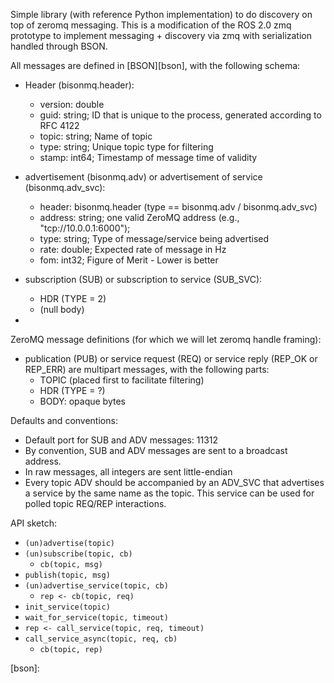Simple library (with reference Python implementation) to do discovery
on top of zeromq messaging. This is a modification of the ROS 2.0 zmq
prototype to implement messaging + discovery via zmq with serialization
handled through BSON.

All messages are defined in [BSON][bson], with the following schema:

  * Header (bisonmq.header):
    * version: double
    * guid: string; ID that is unique to the process, generated according
      to RFC 4122
    * topic: string; Name of topic
    * type: string; Unique topic type for filtering
    * stamp: int64; Timestamp of message time of validity

  * advertisement (bisonmq.adv) or advertisement of service (bisonmq.adv_svc):
    * header: bisonmq.header (type == bisonmq.adv / bisonmq.adv_svc)
    * address: string; one valid ZeroMQ address (e.g., "tcp://10.0.0.1:6000");
    * type: string; Type of message/service being advertised
    * rate: double; Expected rate of message in Hz
    * fom: int32; Figure of Merit - Lower is better

  * subscription (SUB) or subscription to service (SUB\_SVC):
    * HDR (TYPE = 2)
    * (null body)

  * 

ZeroMQ message definitions (for which we will let zeromq handle framing):

  * publication (PUB) or service request (REQ) or service reply (REP\_OK 
    or REP\_ERR) are multipart messages, with the following parts:
    * TOPIC (placed first to facilitate filtering)
    * HDR (TYPE = ?)
    * BODY: opaque bytes

Defaults and conventions:

  * Default port for SUB and ADV messages: 11312
  * By convention, SUB and ADV messages are sent to a broadcast address.
  * In raw messages, all integers are sent little-endian
  * Every topic ADV should be accompanied by an ADV\_SVC that advertises a
    service by the same name as the topic.  This service can be used for 
    polled topic REQ/REP interactions.


API sketch:

  * `(un)advertise(topic)`
  * `(un)subscribe(topic, cb)`
    * `cb(topic, msg)`
  * `publish(topic, msg)`
  * `(un)advertise_service(topic, cb)`
    * `rep <- cb(topic, req)`
  * `init_service(topic)`
  * `wait_for_service(topic, timeout)`
  * `rep <- call_service(topic, req, timeout)`
  * `call_service_async(topic, req, cb)`
    * `cb(topic, rep)`

[bson]: